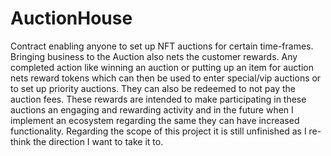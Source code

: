 # AuctionHouse
Contract enabling anyone to set up NFT auctions for certain time-frames. Bringing business to the Auction also nets the customer rewards. Any completed action like winning an auction or putting up an item for auction nets reward tokens which can then be used to enter special/vip auctions or to set up priority auctions. They can also be redeemed to not pay the auction fees. These rewards are intended to make participating in these auctions an engaging and rewarding activity and in the future when I implement an ecosystem regarding the same they can have increased functionality. Regarding the scope of this project it is still unfinished as I re-think the direction I want to take it to.
